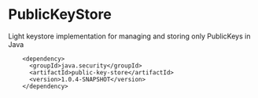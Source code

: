 # PublicKeyStore
Light keystore implementation for managing and storing only PublicKeys in Java

```
	<dependency>
	  <groupId>java.security</groupId>
	  <artifactId>public-key-store</artifactId>
	  <version>1.0.4-SNAPSHOT</version>
	</dependency>
```
